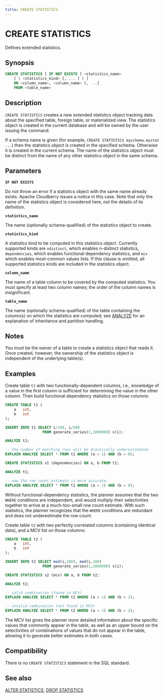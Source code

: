 ```yaml
---
title: CREATE STATISTICS
---
```


# CREATE STATISTICS

Defines extended statistics.

## Synopsis

```sql
CREATE STATISTICS [ IF NOT EXISTS ] <statistics_name>
    [ ( <statistics_kind> [, ... ] ) ]
    ON <column_name>, <column_name> [, ...]
    FROM <table_name>
```

## Description

`CREATE STATISTICS` creates a new extended statistics object tracking data about the specified table, foreign table, or materialized view. The statistics object is created in the current database and will be owned by the user issuing the command.

If a schema name is given (for example, `CREATE STATISTICS myschema.mystat ...`) then the statistics object is created in the specified schema. Otherwise it is created in the current schema. The name of the statistics object must be distinct from the name of any other statistics object in the same schema.

## Parameters

**`IF NOT EXISTS`**

Do not throw an error if a statistics object with the same name already exists. Apache Cloudberry issues a notice in this case. Note that only the name of the statistics object is considered here, not the details of its definition.

**`statistics_name`**

The name (optionally schema-qualified) of the statistics object to create.

**`statistics_kind`**

A statistics kind to be computed in this statistics object. Currently supported kinds are `ndistinct`, which enables n-distinct statistics, `dependencies`, which enables functional dependency statistics, and `mcv` which enables most-common values lists. If this clause is omitted, all supported statistics kinds are included in the statistics object.

**`column_name`**

The name of a table column to be covered by the computed statistics. You must specify at least two column names; the order of the column names is insignificant.

**`table_name`**

The name (optionally schema-qualified) of the table containing the column(s) on which the statistics are computed; see [ANALYZE](/docs/sql-stmts/analyze.md) for an explanation of inheritance and partition handling.

## Notes

You must be the owner of a table to create a statistics object that reads it. Once created, however, the ownership of the statistics object is independent of the underlying table(s).

## Examples

Create table `t1` with two functionally-dependent columns, i.e., knowledge of a value in the first column is sufficient for determining the value in the other column. Then build functional dependency statistics on those columns:

```sql
CREATE TABLE t1 (
    a   int,
    b   int
);

INSERT INTO t1 SELECT i/100, i/500
                 FROM generate_series(1,1000000) s(i);

ANALYZE t1;

-- the number of matching rows will be drastically underestimated:
EXPLAIN ANALYZE SELECT * FROM t1 WHERE (a = 1) AND (b = 0);

CREATE STATISTICS s1 (dependencies) ON a, b FROM t1;

ANALYZE t1;

-- now the row count estimate is more accurate:
EXPLAIN ANALYZE SELECT * FROM t1 WHERE (a = 1) AND (b = 0);
```

Without functional-dependency statistics, the planner assumes that the two `WHERE` conditions are independent, and would multiply their selectivities together to arrive at a much-too-small row count estimate. With such statistics, the planner recognizes that the `WHERE` conditions are redundant and does not underestimate the row count.

Create table `t2` with two perfectly correlated columns (containing identical data), and a MCV list on those columns:

```sql
CREATE TABLE t2 (
    a   int,
    b   int
);

INSERT INTO t2 SELECT mod(i,100), mod(i,100)
                 FROM generate_series(1,1000000) s(i);

CREATE STATISTICS s2 (mcv) ON a, b FROM t2;

ANALYZE t2;

-- valid combination (found in MCV)
EXPLAIN ANALYZE SELECT * FROM t2 WHERE (a = 1) AND (b = 1);

-- invalid combination (not found in MCV)
EXPLAIN ANALYZE SELECT * FROM t2 WHERE (a = 1) AND (b = 2);
```

The MCV list gives the planner more detailed information about the specific values that commonly appear in the table, as well as an upper bound on the selectivities of combinations of values that do not appear in the table, allowing it to generate better estimates in both cases.

## Compatibility

There is no `CREATE STATISTICS` statement in the SQL standard.

## See also

[ALTER STATISTICS](/docs/sql-stmts/alter-statistics.md), [DROP STATISTICS](/docs/sql-stmts/drop-statistics.md)
